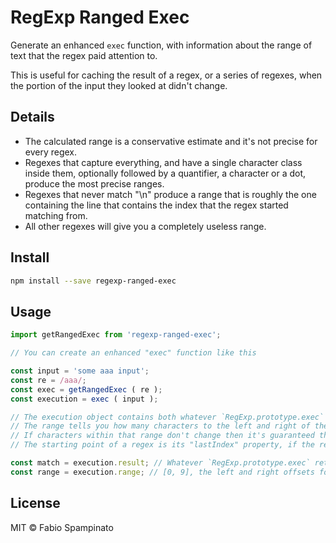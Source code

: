# RegExp Ranged Exec

Generate an enhanced `exec` function, with information about the range of text that the regex paid attention to.

This is useful for caching the result of a regex, or a series of regexes, when the portion of the input they looked at didn't change.

## Details

- The calculated range is a conservative estimate and it's not precise for every regex.
- Regexes that capture everything, and have a single character class inside them, optionally followed by a quantifier, a character or a dot, produce the most precise ranges.
- Regexes that never match "\n" produce a range that is roughly the one containing the line that contains the index that the regex started matching from.
- All other regexes will give you a completely useless range.

## Install

```sh
npm install --save regexp-ranged-exec
```

## Usage

```ts
import getRangedExec from 'regexp-ranged-exec';

// You can create an enhanced "exec" function like this

const input = 'some aaa input';
const re = /aaa/;
const exec = getRangedExec ( re );
const execution = exec ( input );

// The execution object contains both whatever `RegExp.prototype.exec` would have given you, and the detected "range" for this match
// The range tells you how many characters to the left and right of the starting point the regex paid attention to
// If characters within that range don't change then it's guaranteed that the regex will return the same result
// The starting point of a regex is its "lastIndex" property, if the regex is either global or sticky, or 0 otherwise

const match = execution.result; // Whatever `RegExp.prototype.exec` returned
const range = execution.range; // [0, 9], the left and right offsets for this execution
```

## License

MIT © Fabio Spampinato
